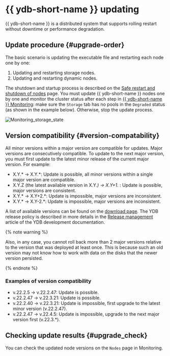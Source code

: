 # {{ ydb-short-name }} updating

{{ ydb-short-name }} is a distributed system that supports rolling restart without downtime or performance degradation.

## Update procedure {#upgrade-order}

The basic scenario is updating the executable file and restarting each node one by one:

1. Updating and restarting storage nodes.
1. Updating and restarting dynamic nodes.

The shutdown and startup process is described on the [Safe restart and shutdown of nodes](../maintenance/manual/node_restarting.md) page.
You must update {{ ydb-short-name }} nodes one by one and monitor the cluster status after each step in [{{ ydb-short-name }} Monitoring](../maintenance/embedded_monitoring/ydb_monitoring.md): make sure the `Storage` tab has no pools in the `Degraded` status (as shown in the example below). Otherwise, stop the update process.

![Monitoring_storage_state](../maintenance/embedded_monitoring/_assets/monitoring_storage_state.png)

## Version compatibility {#version-compatability}

All minor versions within a major version are compatible for updates. Major versions are consecutively compatible. To update to the next major version, you must first update to the latest minor release of the current major version. For example:

* X.Y.* → X.Y.*: Update is possible, all minor versions within a single major version are compatible.
* X.Y.Z (the latest available version in X.Y.*) → X.Y+1.* : Update is possible, major versions are consistent.
* X.Y.* → X.Y+2.*: Update is impossible, major versions are inconsistent.
* X.Y.* → X.Y-2.*: Update is impossible, major versions are inconsistent.

A list of available versions can be found on the [download page](https://ydb.tech/en/docs/downloads/). The YDB release policy is described in more details in the [Release management](../development/manage-releases.md) article of the YDB development documentation.

{% note warning %}

Also, in any case, you cannot roll back more than 2 major versions relative to the version that was deployed at least once. This is because such an old version may not know how to work with data on the disks that the newer version persisted.

{% endnote %}

### Examples of version compatibility

* v.22.2.5	->	v.22.2.47: Update is possible.
* v.22.2.47	->	v.22.3.21: Update is possible.
* v.22.2.40	->	v.22.3.21: Update is impossible, first upgrade to the latest minor version (v.22.2.47).
* v.22.2.47	->	v.22.4.5: Update is impossible, upgrade to the next major version first (v.22.3.*).

## Checking update results {#upgrade_check}

You can check the updated node versions on the `Nodes` page in Monitoring.
